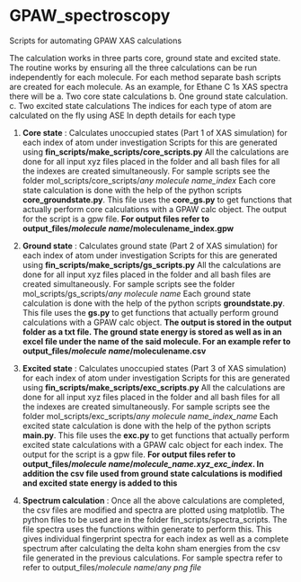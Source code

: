 # GPAW_spectroscopy
 Scripts for automating GPAW XAS calculations
 
The calculation works in three parts core, ground state and excited state. The routine works by ensuring all the three calculations can be run independently for each   molecule. For each method separate bash scripts are created for each molecule. As an example, for Ethane C 1s XAS spectra there will be 
a. Two core state calculations
b. One ground state calculation.
c. Two excited state calculations
The indices for each type of atom are calculated on the fly using ASE
In depth details for each type
 1. **Core state** : Calculates unoccupied states (Part 1 of XAS simulation) for each index of atom under investigation
 Scripts for this are generated using **fin_scripts/make_scripts/core_scripts.py**
 All the calculations are done for all input xyz files placed in the folder and all bash files for all the indexes are created simultaneously. 
 For sample scripts see the folder mol_scripts/core_scripts/*any molecule name_index*
 Each core state calculation is done with the help of the python scripts **core_groundstate.py**. This file uses the **core_gs.py** to get functions that actually perform core calculations with a GPAW calc object. The output for the script is a gpw file.
 **For output files refer to output_files/*molecule name*/moleculename_index.gpw**

  2. **Ground state** : Calculates ground state (Part 2 of XAS simulation) for each index of atom under investigation
 Scripts for this are generated using **fin_scripts/make_scripts/gs_scripts.py**
 All the calculations are done for all input xyz files placed in the folder and all bash files are created simultaneously. 
 For sample scripts see the folder mol_scripts/gs_scripts/*any molecule name*
 Each ground state calculation is done with the help of the python scripts **groundstate.py**. This file uses the **gs.py** to get functions that actually perform ground   calculations with a GPAW calc object. 
**The output is stored in the output folder as a txt file. The ground state energy is stored as well as in an excel file under the name of the said molecule. For an example refer to  output_files/*molecule name*/moleculename.csv**

 3. **Excited state** : Calculates unoccupied states (Part 3 of XAS simulation) for each index of atom under investigation
 Scripts for this are generated using **fin_scripts/make_scripts/exc_scripts.py**
 All the calculations are done for all input xyz files placed in the folder and all bash files for all the indexes are created simultaneously. 
 For sample scripts see the folder mol_scripts/exc_scripts/*any molecule name_index_name*
 Each excited state calculation is done with the help of the python scripts **main.py**. This file uses the **exc.py** to get functions that actually perform excited state calculations with a GPAW calc object for each index. The output for the script is a gpw file.
 **For output files refer to output_files/*molecule name*/*molecule_name.xyz_exc_index*. In addition the csv file used from ground state calculations is modified and excited state energy is added to this**
 
 4. **Spectrum calculation** : Once all the above calculations are completed, the csv files are modified and spectra are plotted using matplotlib. The python files to be used are in the folder fin_scripts/spectra_scripts. The file spectra uses the functions within generate to perform this. This gives individual fingerprint spectra for each index as well as a complete spectrum after calculating the delta kohn sham energies from the csv file generated in the previous calculations.
 For sample spectra refer to refer to output_files/*molecule name*/*any png file* 
 

 
 
 
 
